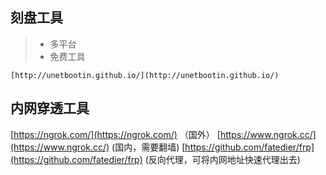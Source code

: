 
## 刻盘工具
> + 多平台
> + 免费工具
```code
[http://unetbootin.github.io/](http://unetbootin.github.io/)
```

## 内网穿透工具
[https://ngrok.com/](https://ngrok.com/) （国外）
[https://www.ngrok.cc/](https://www.ngrok.cc/) (国内，需要翻墙)
[https://github.com/fatedier/frp](https://github.com/fatedier/frp) (反向代理，可将内网地址快速代理出去)


